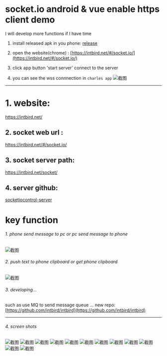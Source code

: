 # socket.io android & vue enable https client demo

I will develop more functions if I have time   

1. install released apk in you phone: [release](https://github.com/intbird/SocketIOControl-Android/releases)  
2. open the website(chrome) : [https://intbird.net/#/socket.io/](https://intbird.net/#/socket.io/)
3. click app button 'start server' connect to the server

4. you can see the wss connnection in `charles app`
![截图](gituser/socket-charles.png)

------

# 1. website:
 https://intbird.net/

## 2. socket web url :
   https://intbird.net/#/socket.io/

## 3. socket server path:
   https://intbird.net/socket/

## 4. server github:
[socketiocontrol-server](https://github.com/intbird/SocketIOControl-Server)

# key function
###### 1. phone send message to pc or pc send message to phone
![截图](gituser/phone-send-meeage-to-pc.png)

###### 2. push text to phone clipboard or get phone clipboard
![截图](gituser/push-to-phone-clipbord.png)


###### 3. developing...
such as use MQ to send message queue ...
new repo:
[https://github.com/intbird/intbird](https://github.com/intbird/intbird)

--------

###### 4. screen shots
![截图](gituser/run-local-server.png)
![截图](gituser/run-local-client.png)
![截图](gituser/if-this-error-restart-mongo.png)
![截图](gituser/restart-mongo.png)
![截图](gituser/send-message-to-all-opened-web.png)
![截图](gituser/messages-panel.png)
![截图](gituser/phone-connected-1.png)
![截图](gituser/phone-connected-2.png)
![截图](gituser/pc-send-meesage-to-phone.png)
![截图](gituser/phone-send-meeage-to-pc.png)
![截图](gituser/push-to-phone-clipbord.png)
![截图](gituser/get-phone-screen-image.png)


